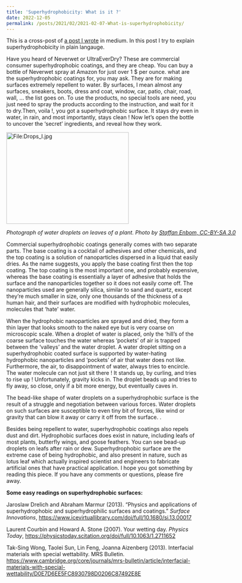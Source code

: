 ```yaml
---
title: 'Superhydrophobicity: What is it ?'
date: 2022-12-05
permalink: /posts/2021/02/2021-02-07-What-is-superhydrophobicity/ 
---
```

This is a cross-post of [a post I wrote](https://medium.com/@mahmutruzi/super-hydrophobic-coatings-what-are-they-and-how-they-work-eeb9a6f91966) in medium. In this post I try to explain superhydrophobicity in plain langauge.  

Have you heard of Neverwet or UltraEverDry?
These are commercial consumer superhydrophobic coatings, and they are cheap. You can buy a bottle of Neverwet spray at Amazon for just over 1 $ per ounce.
what are the superhydrophobic coatings for, you may ask.
They are for making surfaces extremely repellent to water. By surfaces, I mean almost any surfaces, sneakers, boots, dress and coat, window, car, patio, chair, road, wall, … the list goes on.
To use the products, no special tools are need, you just need to spray the products according to the instruction, and wait for it to dry.Then, voila !, you got a superhydrophobic surface. It stays dry even in water, in rain, and most importantly, stays clean !
Now let’s open the bottle to uncover the ‘secret’ ingredients, and reveal how they work.



<div class="wp-caption aligncenter" style="width: 755px; border: 0;">
  <p>
    <img class="aligncenter" src="https://upload.wikimedia.org/wikipedia/commons/thumb/f/f4/Drops_I.jpg/800px-Drops_I.jpg" alt="File:Drops_I.jpg" width="320" height="240" />
  </p>
  
  <p class="wp-caption-text">
    <em>Photograph of water droplets on leaves of a plant. Photo by <a href="https://commons.wikimedia.org/wiki/File:Drops_I.jpg">Staffan Enbom, CC-BY-SA 3.0</a></em>
  </p>
</div>


Commercial superhydrophobic coatings generally comes with two separate parts. The base coating is a cocktail of adhesives and other chemicals, and the top coating is a solution of nanoparticles dispersed in a liquid that easily dries. As the name suggests, you apply the base coating first then the top coating.
The top coating is the most important one, and probably expensive, whereas the base coating is essentially a layer of adhesive that holds the surface and the nanoparticles together so it does not easily come off.
The nanoparticles used are generally silica, similar to sand and quartz, except they’re much smaller in size, only one thousands of the thickness of a human hair, and their surfaces are modified with hydrophobic molecules, molecules that ‘hate’ water.

When the hydrophobic nanoparticles are sprayed and dried, they form a thin layer that looks smooth to the naked eye but is very coarse on microscopic scale. When a droplet of water is placed, only the ‘hill’s of the coarse surface touches the water whereas ‘pockets’ of air is trapped between the ‘valleys’ and the water droplet.
A water droplet sitting on a superhydrophobic coated surface is supported by water-hating hydrophobic nanoparticles and ‘pockets’ of air that water does not like. Furthermore, the air, to disappointment of water, always tries to encircle.
The water molecule can not just sit there ! It stands up, by curling, and tries to rise up ! Unfortunately, gravity kicks in. The droplet beads up and tries to fly away, so close, only if a bit more energy, but eventually caves in.

The bead-like shape of water droplets on a superhydrophobic surface is the result of a struggle and negotiation between various forces. Water droplets on such surfaces are susceptible to even tiny bit of forces, like wind or gravity that can blow it away or carry it off from the surface.
.<span id="more-10287"></span>

Besides being repellent to water, superhydrophobic coatings also repels dust and dirt.
Hydrophobic surfaces does exist in nature, including leafs of most plants, butterfly wings, and goose feathers. You can see bead-up droplets on leafs after rain or dew. Superhydrophobic surface are the extreme case of being hydrophobic, and also present in nature, such as lotus leaf which actually inspired scientist and engineers to fabricate artificial ones that have practical application.
I hope you got something by reading this piece. If you have any comments or questions, please fire away.



**Some easy readings on superhydrophobic surfaces:**

Jaroslaw Drelich and  Abraham Marmur (2013). “Physics and applications of superhydrophobic and superhydrophilic surfaces and coatings.” _Surface Innovations_, <https://www.icevirtuallibrary.com/doi/full/10.1680/si.13.00017>

Laurent Courbin and Howard A. Stone (2007). Your wetting day. _Physics Today_,  <https://physicstoday.scitation.org/doi/full/10.1063/1.2711652>

Tak-Sing Wong, Taolei Sun, Lin Feng, Joanna Aizenberg (2013). Interfacial materials with special wettability. MRS Bulletin. <https://www.cambridge.org/core/journals/mrs-bulletin/article/interfacial-materials-with-special-wettability/D0E7D6EE5FC8930798D0206C87492E8E>

